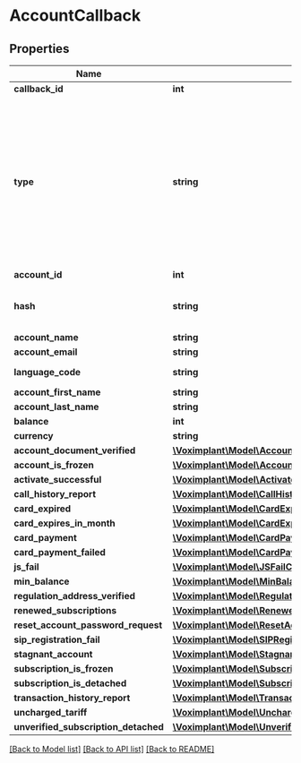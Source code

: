 # AccountCallback

## Properties
Name | Type | Description | Notes
------------ | ------------- | ------------- | -------------
**callback_id** | **int** | The callback ID (sequence). | 
**type** | **string** | The callback type. The following values are possible: account_document_verified, account_is_frozen, activate_successful, call_history_report, card_expired, card_expires_in_month, card_payment, card_payment_failed, js_fail, min_balance, regulation_address_verified, renewed_subscriptions, reset_account_password_request, sip_registration_fail, stagnant_account, subscription_is_detached, subscription_is_frozen, transaction_history_report, uncharged_tariff, unverified_subscription_detached. | 
**account_id** | **int** | The account ID. | 
**hash** | **string** | The security hash: hash &#x3D; md5(account_salt + account_id + api_key + callback_id). Example: 50c5fe2290cd7409b37e673b8b05e495 | 
**account_name** | **string** | The account name. | 
**account_email** | **string** | The account email. | 
**language_code** | **string** | The notification language code (2 symbols, ISO639-1). Examples: en, ru | 
**account_first_name** | **string** | The first name. | 
**account_last_name** | **string** | The last name. | 
**balance** | **int** | The account&#39;s money. | 
**currency** | **string** | The currency code (USD, RUR, EUR, ...). | 
**account_document_verified** | [**\Voximplant\Model\AccountDocumentVerifiedCallback**](AccountDocumentVerifiedCallback.md) |  | [optional] 
**account_is_frozen** | [**\Voximplant\Model\AccountIsFrozenCallback**](AccountIsFrozenCallback.md) |  | [optional] 
**activate_successful** | [**\Voximplant\Model\ActivateSuccessfulCallback**](ActivateSuccessfulCallback.md) |  | [optional] 
**call_history_report** | [**\Voximplant\Model\CallHistoryReportCallback**](CallHistoryReportCallback.md) |  | [optional] 
**card_expired** | [**\Voximplant\Model\CardExpiredCallback**](CardExpiredCallback.md) |  | [optional] 
**card_expires_in_month** | [**\Voximplant\Model\CardExpiresInMonthCallback**](CardExpiresInMonthCallback.md) |  | [optional] 
**card_payment** | [**\Voximplant\Model\CardPaymentCallback**](CardPaymentCallback.md) |  | [optional] 
**card_payment_failed** | [**\Voximplant\Model\CardPaymentFailedCallback**](CardPaymentFailedCallback.md) |  | [optional] 
**js_fail** | [**\Voximplant\Model\JSFailCallback**](JSFailCallback.md) |  | [optional] 
**min_balance** | [**\Voximplant\Model\MinBalanceCallback**](MinBalanceCallback.md) |  | [optional] 
**regulation_address_verified** | [**\Voximplant\Model\RegulationAddressVerifiedCallback**](RegulationAddressVerifiedCallback.md) |  | [optional] 
**renewed_subscriptions** | [**\Voximplant\Model\RenewedSubscriptionsCallback**](RenewedSubscriptionsCallback.md) |  | [optional] 
**reset_account_password_request** | [**\Voximplant\Model\ResetAccountPasswordRequestCallback**](ResetAccountPasswordRequestCallback.md) |  | [optional] 
**sip_registration_fail** | [**\Voximplant\Model\SIPRegistrationFailCallback**](SIPRegistrationFailCallback.md) |  | [optional] 
**stagnant_account** | [**\Voximplant\Model\StagnantAccountCallback**](StagnantAccountCallback.md) |  | [optional] 
**subscription_is_frozen** | [**\Voximplant\Model\SubscriptionIsFrozenCallback**](SubscriptionIsFrozenCallback.md) |  | [optional] 
**subscription_is_detached** | [**\Voximplant\Model\SubscriptionIsDetachedCallback**](SubscriptionIsDetachedCallback.md) |  | [optional] 
**transaction_history_report** | [**\Voximplant\Model\TransactionHistoryReportCallback**](TransactionHistoryReportCallback.md) |  | [optional] 
**uncharged_tariff** | [**\Voximplant\Model\UnchargedTariffCallback**](UnchargedTariffCallback.md) |  | [optional] 
**unverified_subscription_detached** | [**\Voximplant\Model\UnverifiedSubscriptionDetachedCallback**](UnverifiedSubscriptionDetachedCallback.md) |  | [optional] 

[[Back to Model list]](../README.md#documentation-for-models) [[Back to API list]](../README.md#documentation-for-api-endpoints) [[Back to README]](../README.md)


